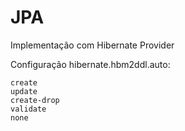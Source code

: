 # JPA 

Implementação com Hibernate Provider


Configuração hibernate.hbm2ddl.auto:

	create
	update
	create-drop
	validate
	none
	
	
	
	
